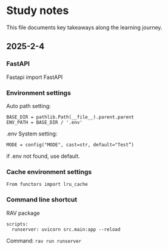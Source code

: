 # Study notes

This file documents key takeaways along the learning journey.

## 2025-2-4

### FastAPI
Fastapi import FastAPI

### Environment settings
Auto path setting: 
```
BASE_DIR = pathlib.Path(__file__).parent.parent
ENV_PATH = BASE_DIR / '.env'
```

.env
System setting: 
```
MODE = config("MODE", cast=str, default="Test”)
```
if .env not found, use default.

### Cache environment settings
`From functors import lru_cache`

### Command line shortcut
RAV package
```
scripts:
  runserver: uvicorn src.main:app --reload
```

Command: `rav run runserver`

